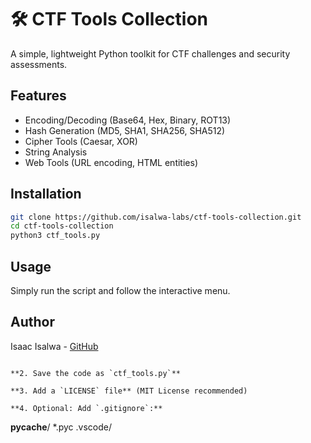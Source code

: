 # 🛠️ CTF Tools Collection

A simple, lightweight Python toolkit for CTF challenges and security assessments.

## Features
- Encoding/Decoding (Base64, Hex, Binary, ROT13)
- Hash Generation (MD5, SHA1, SHA256, SHA512)
- Cipher Tools (Caesar, XOR)
- String Analysis
- Web Tools (URL encoding, HTML entities)

## Installation
```bash
git clone https://github.com/isalwa-labs/ctf-tools-collection.git
cd ctf-tools-collection
python3 ctf_tools.py
```

## Usage
Simply run the script and follow the interactive menu.

## Author
Isaac Isalwa - [GitHub](https://github.com/isalwa-labs)
```

**2. Save the code as `ctf_tools.py`**

**3. Add a `LICENSE` file** (MIT License recommended)

**4. Optional: Add `.gitignore`:**
```
__pycache__/
*.pyc
.vscode/
